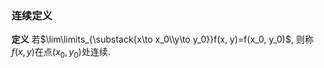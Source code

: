 ### 连续定义
**定义** 若$\lim\limits_{\substack{x\to x_0\\y\to y_0}}f(x, y)=f(x_0, y_0)$, 则称$f(x, y)$在点$(x_0, y_0)$处连续.
